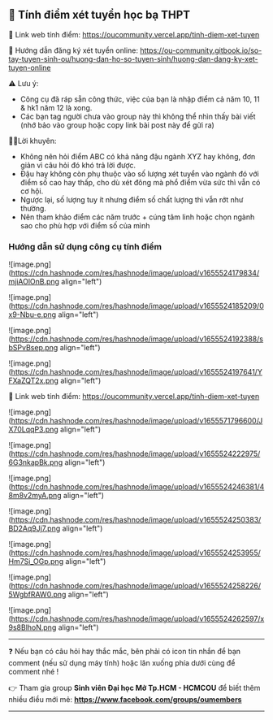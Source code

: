 ## 📲 Tính điểm xét tuyển học bạ THPT

🔗 Link web tính điểm: https://oucommunity.vercel.app/tinh-diem-xet-tuyen

🔗 Hướng dẫn đăng ký xét tuyển online: https://ou-community.gitbook.io/so-tay-tuyen-sinh-ou/huong-dan-ho-so-tuyen-sinh/huong-dan-dang-ky-xet-tuyen-online

⚠ Lưu ý:

- Công cụ đã ráp sẵn công thức, việc của bạn là nhập điểm cả năm 10, 11 & hk1 năm 12 là xong.
- Các bạn tag người chưa vào group này thì không thể nhìn thấy bài viết (nhớ bảo vào group hoặc copy link bài post này để gửi ra)

🙆‍♂️Lời khuyên:
- Không nên hỏi điểm ABC có khả năng đậu ngành XYZ hay không, đơn giản vì câu hỏi đó khó trả lời được.
- Đậu hay không còn phụ thuộc vào số lượng xét tuyển vào ngành đó với điểm số cao hay thấp, cho dù xét đông mà phổ điểm vừa sức thì vẫn có cơ hội.
- Ngược lại, số lượng tuy ít nhưng điểm số chất lượng thì vẫn rớt như thường.
- Nên tham khảo điểm các năm trước + cúng tâm linh hoặc chọn ngành sao cho phù hợp với điểm số của mình

### Hướng dẫn sử dụng công cụ tính điểm

![image.png](https://cdn.hashnode.com/res/hashnode/image/upload/v1655524179834/mjiAOlOnB.png align="left")

![image.png](https://cdn.hashnode.com/res/hashnode/image/upload/v1655524185209/0x9-Nbu-e.png align="left")

![image.png](https://cdn.hashnode.com/res/hashnode/image/upload/v1655524192388/sbSPvBsep.png align="left")

![image.png](https://cdn.hashnode.com/res/hashnode/image/upload/v1655524197641/YFXaZQT2x.png align="left")

🔗 Link web tính điểm: https://oucommunity.vercel.app/tinh-diem-xet-tuyen

![image.png](https://cdn.hashnode.com/res/hashnode/image/upload/v1655571796600/JX70LqqP3.png align="left")

![image.png](https://cdn.hashnode.com/res/hashnode/image/upload/v1655524222975/6G3nkapBk.png align="left")

![image.png](https://cdn.hashnode.com/res/hashnode/image/upload/v1655524246381/48m8v2myA.png align="left")

![image.png](https://cdn.hashnode.com/res/hashnode/image/upload/v1655524250383/BD2Aq9Jj7.png align="left")

![image.png](https://cdn.hashnode.com/res/hashnode/image/upload/v1655524253955/Hm7Si_OGp.png align="left")

![image.png](https://cdn.hashnode.com/res/hashnode/image/upload/v1655524258226/5WgbfRAW0.png align="left")

![image.png](https://cdn.hashnode.com/res/hashnode/image/upload/v1655524262597/x9s8BlhoN.png align="left")

---
❓ Nếu bạn có câu hỏi hay thắc mắc, bên phải có icon tin nhắn để bạn comment (nếu sử dụng máy tính) hoặc lăn xuống phía dưới cùng để comment nhé !

👉 Tham gia group **Sinh viên Đại học Mở Tp.HCM - HCMCOU** để biết thêm nhiều điều mới mẻ: **https://www.facebook.com/groups/oumembers**

---
